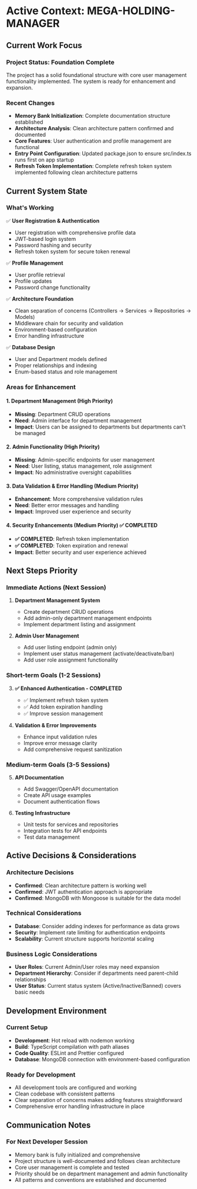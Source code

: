 # Active Context: MEGA-HOLDING-MANAGER

## Current Work Focus

### Project Status: Foundation Complete

The project has a solid foundational structure with core user management functionality implemented. The system is ready for enhancement and expansion.

### Recent Changes

- **Memory Bank Initialization**: Complete documentation structure established
- **Architecture Analysis**: Clean architecture pattern confirmed and documented
- **Core Features**: User authentication and profile management are functional
- **Entry Point Configuration**: Updated package.json to ensure src/index.ts runs first on app startup
- **Refresh Token Implementation**: Complete refresh token system implemented following clean architecture patterns

## Current System State

### What's Working

✅ **User Registration & Authentication**

- User registration with comprehensive profile data
- JWT-based login system
- Password hashing and security
- Refresh token system for secure token renewal

✅ **Profile Management**

- User profile retrieval
- Profile updates
- Password change functionality

✅ **Architecture Foundation**

- Clean separation of concerns (Controllers → Services → Repositories → Models)
- Middleware chain for security and validation
- Environment-based configuration
- Error handling infrastructure

✅ **Database Design**

- User and Department models defined
- Proper relationships and indexing
- Enum-based status and role management

### Areas for Enhancement

#### 1. Department Management (High Priority)

- **Missing**: Department CRUD operations
- **Need**: Admin interface for department management
- **Impact**: Users can be assigned to departments but departments can't be managed

#### 2. Admin Functionality (High Priority)

- **Missing**: Admin-specific endpoints for user management
- **Need**: User listing, status management, role assignment
- **Impact**: No administrative oversight capabilities

#### 3. Data Validation & Error Handling (Medium Priority)

- **Enhancement**: More comprehensive validation rules
- **Need**: Better error messages and handling
- **Impact**: Improved user experience and security

#### 4. Security Enhancements (Medium Priority) ✅ COMPLETED

- **✅ COMPLETED**: Refresh token implementation
- **✅ COMPLETED**: Token expiration and renewal
- **Impact**: Better security and user experience achieved

## Next Steps Priority

### Immediate Actions (Next Session)

1. **Department Management System**

   - Create department CRUD operations
   - Add admin-only department management endpoints
   - Implement department listing and assignment

2. **Admin User Management**
   - Add user listing endpoint (admin only)
   - Implement user status management (activate/deactivate/ban)
   - Add user role assignment functionality

### Short-term Goals (1-2 Sessions)

3. **✅ Enhanced Authentication - COMPLETED**

   - ✅ Implement refresh token system
   - ✅ Add token expiration handling
   - ✅ Improve session management

4. **Validation & Error Improvements**
   - Enhance input validation rules
   - Improve error message clarity
   - Add comprehensive request sanitization

### Medium-term Goals (3-5 Sessions)

5. **API Documentation**

   - Add Swagger/OpenAPI documentation
   - Create API usage examples
   - Document authentication flows

6. **Testing Infrastructure**
   - Unit tests for services and repositories
   - Integration tests for API endpoints
   - Test data management

## Active Decisions & Considerations

### Architecture Decisions

- **Confirmed**: Clean architecture pattern is working well
- **Confirmed**: JWT authentication approach is appropriate
- **Confirmed**: MongoDB with Mongoose is suitable for the data model

### Technical Considerations

- **Database**: Consider adding indexes for performance as data grows
- **Security**: Implement rate limiting for authentication endpoints
- **Scalability**: Current structure supports horizontal scaling

### Business Logic Considerations

- **User Roles**: Current Admin/User roles may need expansion
- **Department Hierarchy**: Consider if departments need parent-child relationships
- **User Status**: Current status system (Active/Inactive/Banned) covers basic needs

## Development Environment

### Current Setup

- **Development**: Hot reload with nodemon working
- **Build**: TypeScript compilation with path aliases
- **Code Quality**: ESLint and Prettier configured
- **Database**: MongoDB connection with environment-based configuration

### Ready for Development

- All development tools are configured and working
- Clean codebase with consistent patterns
- Clear separation of concerns makes adding features straightforward
- Comprehensive error handling infrastructure in place

## Communication Notes

### For Next Developer Session

- Memory bank is fully initialized and comprehensive
- Project structure is well-documented and follows clean architecture
- Core user management is complete and tested
- Priority should be on department management and admin functionality
- All patterns and conventions are established and documented
